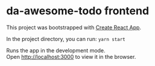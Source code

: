 # da-awesome-todo frontend

This project was bootstrapped with [Create React App](https://github.com/facebook/create-react-app).

In the project directory, you can run: `yarn start`

Runs the app in the development mode.\
Open [http://localhost:3000](http://localhost:3000) to view it in the browser.
